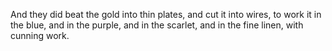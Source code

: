 And they did beat the gold into thin plates, and cut it into wires, to work it in the blue, and in the purple, and in the scarlet, and in the fine linen, with cunning work.
